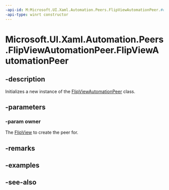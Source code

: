 ```yaml
---
-api-id: M:Microsoft.UI.Xaml.Automation.Peers.FlipViewAutomationPeer.#ctor(Microsoft.UI.Xaml.Controls.FlipView)
-api-type: winrt constructor
---
```


<!-- Method syntax
public FlipViewAutomationPeer(Windows.UI.Xaml.Controls.FlipView owner)
-->

# Microsoft.UI.Xaml.Automation.Peers.FlipViewAutomationPeer.FlipViewAutomationPeer

## -description
Initializes a new instance of the [FlipViewAutomationPeer](flipviewautomationpeer.md) class.

## -parameters
### -param owner
The [FlipView](../microsoft.ui.xaml.controls/flipview.md) to create the peer for.

## -remarks

## -examples

## -see-also
